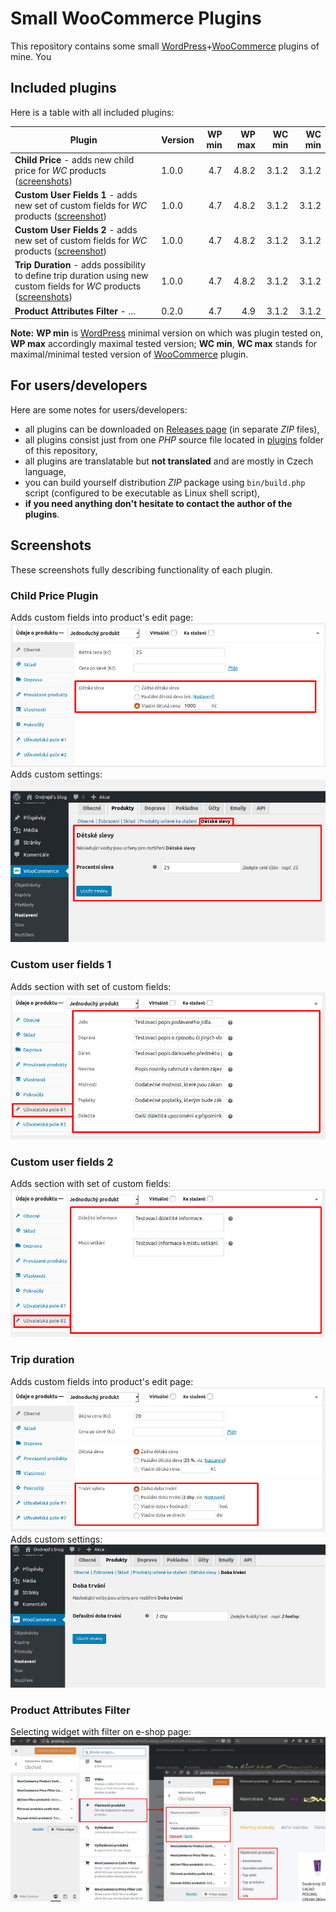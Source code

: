 # Small WooCommerce Plugins
This repository contains some small [WordPress][1]+[WooCommerce][2] plugins of mine. You

## Included plugins
Here is a table with all included plugins:

| Plugin | Version | WP min | WP max | WC min | WC min |
|--------|---------|--------:|--------:|--------:|--------:|
| __Child Price__ - adds new child price for _WC_ products  ([screenshots](#child-price-plugin)) | 1.0.0 | 4.7 | 4.8.2 | 3.1.2 | 3.1.2 |
| __Custom User Fields 1__ - adds new set of custom fields for _WC_ products ([screenshot](#custom-user-fields-1)) | 1.0.0 | 4.7 | 4.8.2 | 3.1.2 | 3.1.2 |
| __Custom User Fields 2__ - adds new set of custom fields for _WC_ products ([screenshot](#custom-user-fields-2)) | 1.0.0 | 4.7 | 4.8.2 | 3.1.2 | 3.1.2 |
| __Trip Duration__ - adds possibility to define trip duration using new custom fields for _WC_ products ([screenshots](#trip-duration)) | 1.0.0 | 4.7 | 4.8.2 | 3.1.2 | 3.1.2 |
| __Product Attributes Filter__ - ... | 0.2.0 | 4.7 | 4.9 | 3.1.2 | 3.1.2 |

__Note:__ __WP min__ is [WordPress][1] minimal version on which was plugin tested on, __WP max__ accordingly maximal tested version; __WC min__, __WC max__ stands for maximal/minimal tested version of [WooCommerce][2] plugin.

## For users/developers
Here are some notes for users/developers:
+ all plugins can be downloaded on [Releases page][3] (in separate _ZIP_ files),
+ all plugins consist just from one _PHP_ source file located in [plugins][4] folder of this repository,
+ all plugins are translatable but __not translated__ and are mostly in Czech language,
+ you can build yourself distribution _ZIP_ package using `bin/build.php` script (configured to be executable as Linux shell script),
+ __if you need anything don't hesitate to contact the author of the plugins__.

## Screenshots
These screenshots fully describing functionality of each plugin.

### Child Price Plugin
Adds custom fields into product's edit page:
[![Edit product page](images/screenshot-01.png)](images/screenshot-01.png)
Adds custom settings:
[![WooCommerce settings page](images/screenshot-04.png)](images/screenshot-04.png)

### Custom user fields 1
Adds section with set of custom fields:
[![Edit product page](images/screenshot-02.png)](images/screenshot-02.png)

### Custom user fields 2
Adds section with set of custom fields:
[![Edit product page](images/screenshot-03.png)](images/screenshot-03.png)

### Trip duration
Adds custom fields into product's edit page:
[![Edit product page](images/screenshot-05.png)](images/screenshot-05.png)
Adds custom settings:
[![WooCommerce settings page](images/screenshot-06.png)](images/screenshot-06.png)

### Product Attributes Filter
Selecting widget with filter on e-shop page:
[![Selecting widget](images/screenshot-07.png)](images/screenshot-06.png)

[1]:https://wordpress.org/
[2]:https://woocommerce.net/
[3]:https://github.com/ondrejd/small-woocommerce-plugins/releases
[4]:https://github.com/ondrejd/small-woocommerce-plugins/tree/master/plugins
